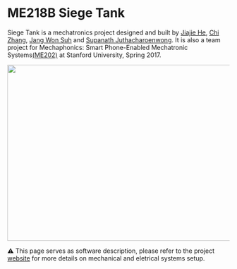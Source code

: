 # ME218B Siege Tank
Siege Tank is a mechatronics project designed and built by [Jiajie He](https://www.linkedin.com/in/jiajie-he/), [Chi Zhang](https://www.linkedin.com/in/zhang-chi/), [Jang Won Suh](https://www.linkedin.com/in/jang-won-suh-371123b8/) and [Supanath Juthacharoenwong](https://www.linkedin.com/in/supanath-juthacharoenwong-02754353/). It is also a team project for Mechaphonics: Smart Phone-Enabled Mechatronic Systems[(ME202)](http://explorecourses.stanford.edu/search?view=catalog&filter-coursestatus-Active=on&page=0&catalog=&academicYear=&q=Mechaphonics&collapse=) at Stanford University, Spring 2017.

<p align="center">
<img src="./pics/product.jpeg" width="1200" height="400" />
</p>

:warning: This page serves as software description, please refer to the project [website](http://me202smartfit.weebly.com/) for more details on mechanical and eletrical systems setup.
